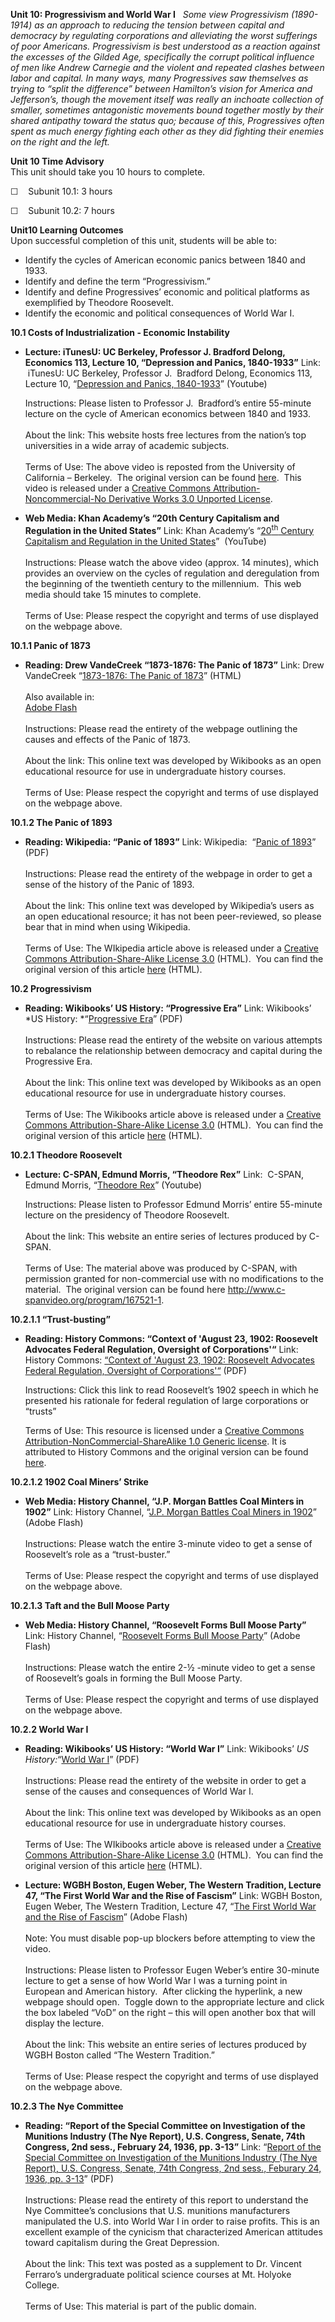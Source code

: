 **Unit 10: Progressivism and World War I** <span id="10"></span> 
*Some view Progressivism (1890-1914) as an approach to reducing the
tension between capital and democracy by regulating corporations and
alleviating the worst sufferings of poor Americans. Progressivism is
best understood as a reaction against the excesses of the Gilded Age,
specifically the corrupt political influence of men like Andrew Carnegie
and the violent and repeated clashes between labor and capital. In many
ways, many Progressives saw themselves as trying to “split the
difference” between Hamilton’s vision for America and Jefferson’s,
though the movement itself was really an inchoate collection of smaller,
sometimes antagonistic movements bound together mostly by their shared
antipathy toward the status quo; because of this, Progressives often
spent as much energy fighting each other as they did fighting their
enemies on the right and the left.*

**Unit 10 Time Advisory**  
This unit should take you 10 hours to complete.

☐    Subunit 10.1: 3 hours

☐    Subunit 10.2: 7 hours

**Unit10 Learning Outcomes**  
Upon successful completion of this unit, students will be able to:

-   Identify the cycles of American economic panics between 1840 and
    1933.
-   Identify and define the term “Progressivism.”
-   Identify and define Progressives’ economic and political platforms
    as exemplified by Theodore Roosevelt.
-   Identify the economic and political consequences of World War I.

**10.1 Costs of Industrialization - Economic Instability** <span
id="10.1"></span> 
-   **Lecture: iTunesU: UC Berkeley, Professor J. Bradford Delong,
    Economics 113, Lecture 10, “Depression and Panics, 1840-1933”**
    Link:  iTunesU: UC Berkeley, Professor J.  Bradford Delong,
    Economics 113, Lecture 10, “[Depression and Panics,
    1840-1933](http://www.youtube.com/watch?v=Muz-QDPI_Ag)” (Youtube)  
      
     Instructions: Please listen to Professor J.  Bradford’s entire
    55-minute lecture on the cycle of American economics between 1840
    and 1933.  
        
     About the link: This website hosts free lectures from the nation’s
    top universities in a wide array of academic subjects.  
        
     Terms of Use: The above video is reposted from the University of
    California – Berkeley.  The original version can be found
    [here](http://itunes.apple.com/us/podcast/lecture-10-depressions-panics/id354823242?i=80681423). 
    This video is released under a [Creative Commons
    Attribution-Noncommercial-No Derivative Works 3.0 Unported
    License](http://creativecommons.org/licenses/by-nc-nd/3.0/).  

-   **Web Media: Khan Academy’s “20th Century Capitalism and Regulation
    in the United States”**
    Link: Khan Academy’s “[20<sup>th</sup> Century Capitalism and
    Regulation in the United
    States](http://www.khanacademy.org/humanities/history/v/20th-century-capitalism-and-regulation-in-the-united-states)” 
    (YouTube)  
        
     Instructions: Please watch the above video (approx. 14 minutes),
    which provides an overview on the cycles of regulation and
    deregulation from the beginning of the twentieth century to the
    millennium.  This web media should take 15 minutes to complete.  
        
     Terms of Use: Please respect the copyright and terms of use
    displayed on the webpage above.

**10.1.1 Panic of 1873** <span id="10.1.1"></span> 
-   **Reading: Drew VandeCreek “1873-1876: The Panic of 1873”**
    Link: Drew VandeCreek “[1873-1876: The Panic of
    1873](http://dig.lib.niu.edu/gildedage/narr3.html)” (HTML)  
        
     Also available in:  
     [Adobe
    Flash](http://dig.lib.niu.edu/gildedage/flash/panic1873.html)  
        
     Instructions: Please read the entirety of the webpage outlining the
    causes and effects of the Panic of 1873.  
        
     About the link: This online text was developed by Wikibooks as an
    open educational resource for use in undergraduate history
    courses.  
        
     Terms of Use: Please respect the copyright and terms of use
    displayed on the webpage above.

**10.1.2 The Panic of 1893** <span id="10.1.2"></span> 
-   **Reading: Wikipedia: “Panic of 1893”**
    Link: Wikipedia:  “[Panic of
    1893](https://resources.saylor.org/archived/wp-content/uploads/2011/08/HIST312-10.1.2-Panic-of-1893.pdf)”
    (PDF)  
        
     Instructions: Please read the entirety of the webpage in order to
    get a sense of the history of the Panic of 1893.  
        
     About the link: This online text was developed by Wikipedia’s users
    as an open educational resource; it has not been peer-reviewed, so
    please bear that in mind when using Wikipedia.  
        
     Terms of Use: The WIkipedia article above is released under a
    [Creative Commons Attribution-Share-Alike License
    3.0](http://creativecommons.org/licenses/by-sa/3.0/) (HTML).  You
    can find the original version of this article
    [here](http://en.wikipedia.org/wiki/Panic_of_1893) (HTML).

**10.2 Progressivism** <span id="10.2"></span> 
-   **Reading: Wikibooks’ US History: “Progressive Era”**
    Link: Wikibooks’ *US History: *“[Progressive
    Era](https://resources.saylor.org/archived/wp-content/uploads/2011/08/HIST312-10.2-Progressive-Era.pdf)”
    (PDF)  
        
     Instructions: Please read the entirety of the website on various
    attempts to rebalance the relationship between democracy and capital
    during the Progressive Era.  
        
     About the link: This online text was developed by Wikibooks as an
    open educational resource for use in undergraduate history
    courses.  
        
     Terms of Use: The Wikibooks article above is released under a
    [Creative Commons Attribution-Share-Alike License
    3.0](http://creativecommons.org/licenses/by-sa/3.0/) (HTML).  You
    can find the original version of this article
    [here](http://en.wikibooks.org/wiki/US_History/Progressive_Era)
    (HTML).

**10.2.1 Theodore Roosevelt** <span id="10.2.1"></span> 
-   **Lecture: C-SPAN, Edmund Morris, “Theodore Rex”**
    Link:  C-SPAN, Edmund Morris, “[Theodore
    Rex](http://www.youtube.com/watch?v=Wm6j9fn9QuA)” (Youtube)  
      
     Instructions: Please listen to Professor Edmund Morris’ entire
    55-minute lecture on the presidency of Theodore Roosevelt.  
        
     About the link: This website an entire series of lectures produced
    by C-SPAN.  
        
     Terms of Use: The material above was produced by C-SPAN, with
    permission granted for non-commercial use with no modifications to
    the material.  The original version can be found
    here <http://www.c-spanvideo.org/program/167521-1>.

**10.2.1.1 “Trust-busting”** <span id="10.2.1.1"></span> 
-   **Reading: History Commons: “Context of 'August 23, 1902: Roosevelt
    Advocates Federal Regulation, Oversight of Corporations'“**
    Link: History Commons: [“Context of 'August 23, 1902: Roosevelt
    Advocates Federal Regulation, Oversight of
    Corporations'“](https://resources.saylor.org/archived/wp-content/uploads/2013/05/HIST312-10.2.1.1-ContextofAugust231902.pdf) (PDF)  
      
     Instructions: Click this link to read Roosevelt’s 1902 speech in
    which he presented his rationale for federal regulation of large
    corporations or “trusts”  
      
     Terms of Use: This resource is licensed under a [Creative Commons
    Attribution-NonCommercial-ShareAlike 1.0 Generic
    license](http://creativecommons.org/licenses/by-nc-sa/1.0/). It is
    attributed to History Commons and the original version can be found
    [here](http://www.historycommons.org/context.jsp?item=a082302teddyoversight#a082302teddyoversight). 

**10.2.1.2 1902 Coal Miners’ Strike** <span id="10.2.1.2"></span> 
-   **Web Media: History Channel, “J.P. Morgan Battles Coal Minters in
    1902”**
    Link: History Channel, “[J.P. Morgan Battles Coal Miners in
    1902](http://www.history.com/videos/jp-morgan-battles-coal-miners-in-1902#jp-morgan-battles-coal-miners-in-1902)”
    (Adobe Flash)  
        
     Instructions: Please watch the entire 3-minute video to get a sense
    of Roosevelt’s role as a “trust-buster.”  
        
     Terms of Use: Please respect the copyright and terms of use
    displayed on the webpage above.

**10.2.1.3 Taft and the Bull Moose Party** <span id="10.2.1.3"></span> 
-   **Web Media: History Channel, “Roosevelt Forms Bull Moose Party”**
    Link: History Channel, “[Roosevelt Forms Bull Moose
    Party](http://www.history.com/videos/roosevelt-forms-bull-moose-party#roosevelt-forms-bull-moose-party)”
    (Adobe Flash)  
        
     Instructions: Please watch the entire 2-½ -minute video to get a
    sense of Roosevelt’s goals in forming the Bull Moose Party.  
        
     Terms of Use: Please respect the copyright and terms of use
    displayed on the webpage above.

**10.2.2 World War I** <span id="10.2.2"></span> 
-   **Reading: Wikibooks’ US History: “World War I”**
    Link: Wikibooks’ *US History:*“[World War
    I](https://resources.saylor.org/archived/wp-content/uploads/2011/08/HIST312-10.2.2-World-War-I.pdf)”
    (PDF)  
        
     Instructions: Please read the entirety of the website in order to
    get a sense of the causes and consequences of World War I.  
        
     About the link: This online text was developed by Wikibooks as an
    open educational resource for use in undergraduate history
    courses.  
        
     Terms of Use: The WIkibooks article above is released under a
    [Creative Commons Attribution-Share-Alike License
    3.0](http://creativecommons.org/licenses/by-sa/3.0/) (HTML).  You
    can find the original version of this article
    [here](http://en.wikibooks.org/wiki/US_History/World_War_I) (HTML).

-   **Lecture: WGBH Boston, Eugen Weber, The Western Tradition, Lecture
    47, “The First World War and the Rise of Fascism”**
    Link: WGBH Boston, Eugen Weber, The Western Tradition, Lecture 47,
    “[The First World War and the Rise of
    Fascism](http://www.learner.org/resources/series58.html?pop=yes&pid=855)”
    (Adobe Flash)  
        
     Note: You must disable pop-up blockers before attempting to view
    the video.  
        
     Instructions: Please listen to Professor Eugen Weber’s entire
    30-minute lecture to get a sense of how World War I was a turning
    point in European and American history.  After clicking the
    hyperlink, a new webpage should open.  Toggle down to the
    appropriate lecture and click the box labeled “VoD” on the right –
    this will open another box that will display the lecture.  
        
     About the link: This website an entire series of lectures produced
    by WGBH Boston called “The Western Tradition.”  
        
     Terms of Use: Please respect the copyright and terms of use
    displayed on the webpage above.

**10.2.3 The Nye Committee** <span id="10.2.3"></span> 
-   **Reading: “Report of the Special Committee on Investigation of the
    Munitions Industry (The Nye Report), U.S. Congress, Senate, 74th
    Congress, 2nd sess., February 24, 1936, pp. 3-13”**
    Link: “[Report of the Special Committee on Investigation of the
    Munitions Industry (The Nye Report), U.S. Congress, Senate, 74th
    Congress, 2nd sess., Feburary 24, 1936, pp.
    3-13](https://resources.saylor.org/archived/wp-content/uploads/2011/08/HIST312-10.1.3-The-Nye-Report.pdf)”
    (PDF)  
        
     Instructions: Please read the entirety of this report to understand
    the Nye Committee’s conclusions that U.S. munitions manufacturers
    manipulated the U.S. into World War I in order to raise profits.
    This is an excellent example of the cynicism that characterized
    American attitudes toward capitalism during the Great Depression.  
        
     About the link: This text was posted as a supplement to Dr. Vincent
    Ferraro’s undergraduate political science courses at Mt. Holyoke
    College.  
        
     Terms of Use: This material is part of the public domain.


